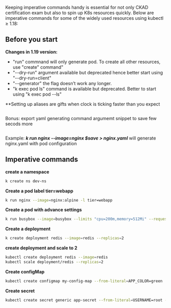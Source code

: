 Keeping imperative commands handy is essential for not only CKAD certification exam but also to spin up K8s resources quickly. Below are imperative commands for some of the widely used resources using kubectl ≥ 1.18:

## Before you start
**Changes in 1.19 version:**
 - "run" commnand will only generate pod. To create all other resources, use "create" command"
 - "--dry-run"  argument available but deprecated hence better start using "--dry-run=client"
 - "--generator" the flag doesn’t work any longer.
 - "k exec pod ls" command is available but deprecated. Better to start using "k exec pod --ls"
 
**Setting up aliases are gifts when clock is ticking faster than you expect

```alias k=kubectl
```
Bonus: export yaml generating command argumemt snippet to save few secods more

```export save="--dry-run=client -o yaml"
```
Example:
***k run nginx --image=nginx $save > nginx.yaml*** will generate nginx.yaml with pod configuration


## Imperative commands

**create a namespace**
```sh
k create ns dev-ns
```

**Create a pod label tier=webapp**
```sh
k run nginx --image=nginx:alpine -l tier=webapp
```

**Create a pod with advance settings**
```sh
k run busybox --image=busybox --limits "cpu=200m,memory=512Mi" --requests "cpu=100m,memory=256Mi" --command -- sh -c "sleep 3600" -o yaml --dry-run=client
```

**Create a deployment**

```sh
k create deployment redis --image=redis --replicas=2
```

**create deployment and scale to 2**
```sh
kubectl create deployment redis --image=redis
kubectl scale deployment/redis --replicas=2
```

**Create configMap**
```sh
kubectl create configmap my-config-map --from-literal=APP_COLOR=green
```

**Create secret**
```sh
kubectl create secret generic app-secret --from-literal=USERNAME=root --from-literal=PASSWORD=Test
```

